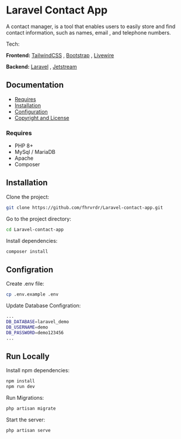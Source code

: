 # Laravel Contact App

A contact manager, is a tool that enables users to easily store and find contact information,
such as names, email , and telephone numbers.

Tech:

**Frontend:** [TailwindCSS](https://tailwindcss.com/) , [Bootstrap](https://getbootstrap.com/) , [Livewire](https://laravel-livewire.com/)


**Backend:** [Laravel](https://laravel.com/) , [Jetstream](https://jetstream.laravel.com/2.x/introduction.html)

## Documentation

* [Requires](#requires)
* [Installation](#installation)
* [Configuration](#configuration)
* [Copyright and License](#copyright-and-license)




### Requires


- PHP 8+
- MySql / MariaDB
- Apache
- Composer
## Installation

Clone the project:

```bash
git clone https://github.com/fhrvrdr/Laravel-contact-app.git
```
Go to the project directory:
```bash
cd Laravel-contact-app
```
Install dependencies:
```bash
composer install
```

## Configration

Create .env file:
```bash
cp .env.example .env
```

Update Database Configration:
```bash
...
DB_DATABASE=laravel_demo
DB_USERNAME=demo
DB_PASSWORD=demo123456
...

```

## Run Locally
Install npm dependencies:
```bash
npm install
npm run dev
```
Run Migrations:
```bash
php artisan migrate
```
Start the server:
```bash
php artisan serve
```
